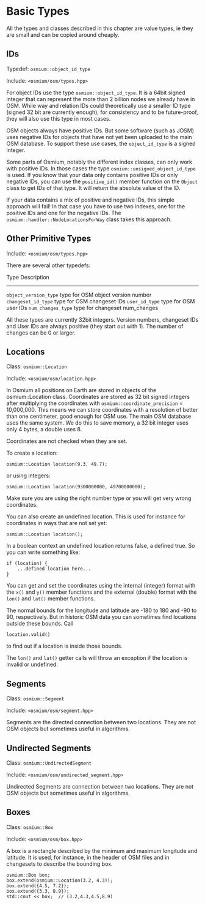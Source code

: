 # Basic Types

All the types and classes described in this chapter are value types, ie they
are small and can be copied around cheaply.

## IDs

Typedef: `osmium::object_id_type`

Include: `<osmium/osm/types.hpp>`

For object IDs use the type `osmium::object_id_type`. It is a 64bit
signed integer that can represent the more than 2 billion nodes
we already have in OSM. While way and relation IDs could theoretically
use a smaller ID type (signed 32 bit are currently enough), for
consistency and to be future-proof, they will also use this type
in most cases.

OSM objects always have positive IDs. But some software (such as JOSM)
uses negative IDs for objects that have not yet been uploaded to the
main OSM database. To support these use cases, the `object_id_type` is
a signed integer.

Some parts of Osmium, notably the different index classes, can only
work with positive IDs. In those cases the type
`osmium::unsigned_object_id_type` is used. If you know that your data
only contains positive IDs or only negative IDs, you can use the
`positive_id()` member function on the `Object` class to get IDs of that type.
It will return the absolute value of the ID.

If your data contains a mix of positive and negative IDs, this simple
approach will fail! In that case you have to use two indexes, one
for the positive IDs and one for the negative IDs. The
`osmium::handler::NodeLocationsForWay` class takes this approach.

## Other Primitive Types

Include: `<osmium/osm/types.hpp>`

There are several other typedefs:

Type                  Description
-----                 ------------
`object_version_type` type for OSM object version number
`changeset_id_type`   type for OSM changeset IDs
`user_id_type`        type for OSM user IDs
`num_changes_type`    type for changeset num_changes

All these types are currently 32bit integers. Version numbers, changeset
IDs and User IDs are always positive (they start out with 1). The number
of changes can be 0 or larger.

## Locations

Class: `osmium::Location`

Include: `<osmium/osm/location.hpp>`

In Osmium all positions on Earth are stored in objects of the
osmium::Location class. Coordinates are stored as 32 bit signed integers
after multiplying the coordinates with `osmium::coordinate_precision`
= 10,000,000.
This means we can store coordinates with a resolution of better
than one centimeter, good enough for OSM use. The main OSM
database uses the same system. We do this to save memory, a
32 bit integer uses only 4 bytes, a double uses 8.

Coordinates are not checked when they are set.

To create a location:

~~~ {.cpp}
osmium::Location location(9.3, 49.7);
~~~

or using integers:

~~~ {.cpp}
osmium::Location location(9300000000, 49700000000);
~~~

Make sure you are using the right number type or you will get very
wrong coordinates.

You can also create an undefined location. This is used for
instance for coordinates in ways that are not set yet:

~~~ {.cpp}
osmium::Location location();
~~~

In a boolean context an undefined location returns false, a defined
true. So you can write something like:

~~~ {.cpp}
if (location) {
    ...defined location here...
}
~~~

You can get and set the coordinates using the internal (integer)
format with the `x()` and `y()` member functions and the external (double)
format with the `lon()` and `lat()` member functions.

The normal bounds for the longitude and latitude are -180 to 180 and -90 to 90,
respectively. But in historic OSM data you can sometimes find locations outside
these bounds. Call

~~~ {.cpp}
location.valid()
~~~

to find out if a location is inside those bounds.

The `lon()` and `lat()` getter calls will throw an exception if the location is
invalid or undefined.

## Segments

Class: `osmium::Segment`

Include: `<osmium/osm/segment.hpp>`

Segments are the directed connection between two locations. They
are not OSM objects but sometimes useful in algorithms.

## Undirected Segments

Class: `osmium::UndirectedSegment`

Include: `<osmium/osm/undirected_segment.hpp>`

Undirected Segments are connection between two locations. They
are not OSM objects but sometimes useful in algorithms.

## Boxes

Class: `osmium::Box`

Include: `<osmium/osm/box.hpp>`

A box is a rectangle described by the minimum and maximum longitude and
latitude. It is used, for instance, in the header of OSM files and in
changesets to describe the bounding box.

~~~ {.cpp}
osmium::Box box;
box.extend(osmium::Location(3.2, 4.3));
box.extend({4.5, 7.2});
box.extend({3.3, 8.9});
std::cout << box;  // (3.2,4.3,4.5,8.9)
~~~

